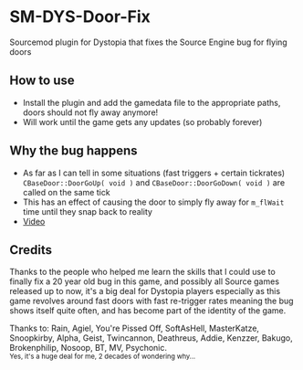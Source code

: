 # SM-DYS-Door-Fix
Sourcemod plugin for Dystopia that fixes the Source Engine bug for flying doors

## How to use
- Install the plugin and add the gamedata file to the appropriate paths, doors should not fly away anymore!
- Will work until the game gets any updates (so probably forever)


## Why the bug happens
- As far as I can tell in some situations (fast triggers + certain tickrates) `CBaseDoor::DoorGoUp( void )` and `CBaseDoor::DoorGoDown( void )` are called on the same tick
- This has an effect of causing the door to simply fly away for `m_flWait` time until they snap back to reality
- [Video](https://github.com/bauxiteDYS/SM-DYS-Door-Fix/blob/main/video/tf2_door_bug.mp4)

## Credits  
Thanks to the people who helped me learn the skills that I could use to finally fix a 20 year old bug in this game, and possibly all Source games released up to now, it's a big deal for Dystopia players especially as this game revolves around fast doors with fast re-trigger rates meaning the bug shows itself quite often, and has become part of the identity of the game.

Thanks to: Rain, Agiel, You're Pissed Off, SoftAsHell, MasterKatze, Snoopkirby, Alpha, Geist, Twincannon, Deathreus, Addie, Kenzzer, Bakugo, Brokenphilip, Nosoop, BT, MV, Psychonic.  
<sub>Yes, it's a huge deal for me, 2 decades of wondering why...</sub>
